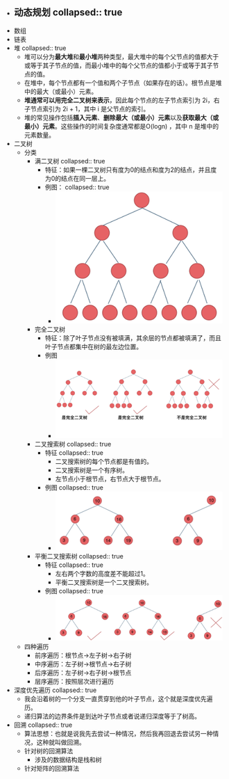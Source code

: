 - 动态规划
  collapsed:: true
	-
- 数组
- 链表
- 堆
  collapsed:: true
	- 堆可以分为**最大堆**和**最小堆**两种类型，最大堆中的每个父节点的值都大于或等于其子节点的值，而最小堆中的每个父节点的值都小于或等于其子节点的值。
	- 在堆中，每个节点都有一个值和两个子节点（如果存在的话）。根节点是堆中的最大（或最小）元素。
	- **堆通常可以用完全二叉树来表示**，因此每个节点的左子节点索引为 2i，右子节点索引为 2i + 1，其中 i 是父节点的索引。
	- 堆的常见操作包括**插入元素**、**删除最大（或最小）元素**以及**获取最大（或最小）元素**。这些操作的时间复杂度通常都是O(logn) ，其中 n 是堆中的元素数量。
- 二叉树
	- 分类
		- 满二叉树
		  collapsed:: true
			- 特征：如果一棵二叉树只有度为0的结点和度为2的结点，并且度为0的结点在同一层上。
			- 例图：
			  collapsed:: true
				- ![满二叉树.png](../assets/满二叉树_1713101135945_0.png)
		- 完全二叉树
			- 特征：除了叶子节点没有被填满，其余层的节点都被填满了，而且叶子节点都集中在树的最左边位置。
			- 例图
				- ![完全二叉树.png](../assets/完全二叉树_1713101180069_0.png)
		- 二叉搜索树
		  collapsed:: true
			- 特征
			  collapsed:: true
				- 二叉搜索树的每个节点都是有值的。
				- 二叉搜索树是一个有序树。
				- 左节点小于根节点，右节点大于根节点。
			- 例图
			  collapsed:: true
				- ![二叉搜索树.png](../assets/二叉搜索树_1713101298758_0.png)
		- 平衡二叉搜索树
		  collapsed:: true
			- 特征
			  collapsed:: true
				- 左右两个字数的高度差不能超过1。
				- 平衡二叉搜索树是一个二叉搜索树。
			- 例图
			  collapsed:: true
				- ![平衡二叉搜索树.png](../assets/平衡二叉搜索树_1713101478665_0.png)
	- 四种遍历
		- 前序遍历：根节点->左子树->右子树
		- 中序遍历：左子树->根节点->右子树
		- 后序遍历：左子树->右子树->根节点
		- 层序遍历：按照层次进行遍历
- 深度优先遍历
  collapsed:: true
	- 我会沿着树的一个分支一直贯穿到他的叶子节点，这个就是深度优先遍历。
	- 递归算法的边界条件是到达叶子节点或者说递归深度等于了树高。
- 回溯
  collapsed:: true
	- 算法思想：也就是说我先去尝试一种情况，然后我再回退去尝试另一种情况，这种就叫做回溯。
	- 针对树的回溯算法
		- 涉及的数据结构是栈和树
	- 针对矩阵的回溯算法